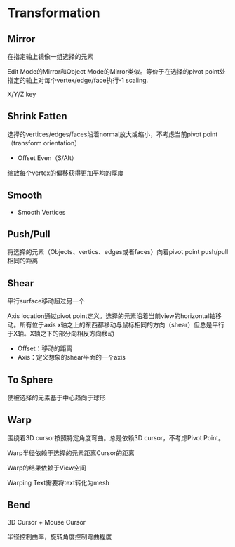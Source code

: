 # Transformation

## Mirror

在指定轴上镜像一组选择的元素

Edit Mode的Mirror和Object Mode的Mirror类似。等价于在选择的pivot point处指定的轴上对每个vertex/edge/face执行-1 scaling.

X/Y/Z key

## Shrink Fatten

选择的vertices/edges/faces沿着normal放大或缩小，不考虑当前pivot point（transform orientation）

- Offset Even（S/Alt）

缩放每个vertex的偏移获得更加平均的厚度

## Smooth

- Smooth Vertices

## Push/Pull

将选择的元素（Objects、vertics、edges或者faces）向着pivot point push/pull相同的距离

## Shear

平行surface移动超过另一个

Axis location通过pivot point定义。选择的元素沿着当前view的horizontal轴移动。所有位于axis x轴之上的东西都移动与鼠标相同的方向（shear）但总是平行于X轴。X轴之下的部分向相反方向移动

- Offset：移动的距离
- Axis：定义想象的shear平面的一个axis

## To Sphere

使被选择的元素基于中心趋向于球形

## Warp

围绕着3D cursor按照特定角度弯曲。总是依赖3D cursor，不考虑Pivot Point。

Warp半径依赖于选择的元素距离Cursor的距离

Warp的结果依赖于View空间

Warping Text需要将text转化为mesh

## Bend

3D Cursor + Mouse Cursor

半径控制曲率，旋转角度控制弯曲程度
